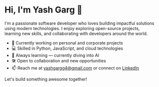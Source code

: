 # Hi, I'm Yash Garg 👋

I'm a passionate software developer who loves building impactful solutions using modern technologies. I enjoy exploring open-source projects, learning new skills, and collaborating with developers around the world.

- 🚀 Currently working on personal and corporate projects
- 💻 Skilled in Python, JavaScript, and cloud technologies
- 🌱 Always learning — currently diving into AI
- 🛠️ Open to collaboration and new opportunities
- 📫 Reach me at yashgargg4@gmail.com or connect on [LinkedIn](https://www.linkedin.com/in/yashgarg04/)

Let's build something awesome together!
